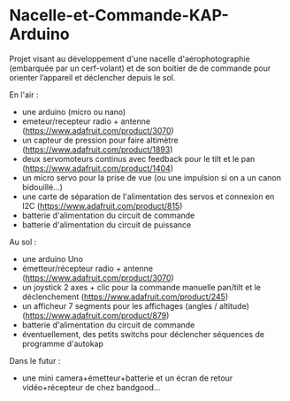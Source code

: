 # Nacelle-et-Commande-KAP-Arduino
Projet visant au développement d'une nacelle d'aérophotographie (embarquée par un cerf-volant) et de son boitier de de commande pour orienter l’appareil et déclencher depuis le sol.

En l'air :
- une arduino (micro ou nano)
- emeteur/recepteur radio + antenne (https://www.adafruit.com/product/3070)
- un capteur de pression pour faire altimètre (https://www.adafruit.com/product/1893)
- deux servomoteurs continus avec feedback pour le tilt et le pan (https://www.adafruit.com/product/1404)
- un micro servo pour la prise de vue (ou une impulsion si on a un canon bidouillé...)
- une carte de séparation de l'alimentation des servos et connexion en I2C (https://www.adafruit.com/product/815)
- batterie d'alimentation du circuit de commande
- batterie d'alimentation du circuit de puissance

Au sol :
- une arduino Uno
- émetteur/récepteur radio + antenne (https://www.adafruit.com/product/3070)
- un joystick 2 axes + clic pour la commande manuelle pan/tilt et le déclenchement (https://www.adafruit.com/product/245)
- un afficheur 7 segments pour les affichages (angles / altitude) (https://www.adafruit.com/product/879)
- batterie d'alimentation du circuit de commande
- éventuellement, des petits switchs pour déclencher séquences de programme d'autokap

Dans le futur :
- une mini camera+émetteur+batterie et un écran de retour vidéo+récepteur de chez bandgood... 
